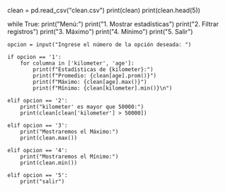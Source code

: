 
clean = pd.read_csv("clean.csv")
print(clean)
print(clean.head(5))

while True:
    print("Menú:")
    print("1. Mostrar estadísticas")
    print("2. Filtrar registros")
    print("3. Máximo")
    print("4. Mínimo")
    print("5. Salir")

    opcion = input("Ingrese el número de la opción deseada: ")

    if opcion == '1':
        for columna in ['kilometer', 'age']:
            print(f"Estadísticas de {kilometer}:")
            print(f"Promedio: {clean[age].prom()}")
            print(f"Máximo: {clean[age].max()}")
            print(f"Mínimo: {clean[kilometer].min()}\n")
    
    elif opcion == '2':
        print("kilometer' es mayor que 50000:")
        print(clean[clean['kilometer'] > 50000])

    elif opcion == '3':
        print("Mostraremos el Máximo:")
        print(clean.max())

    elif opcion == '4':
        print("Mostraremos el Mínimo:")
        print(clean.min())

    elif opcion == '5':
        print("salir")
